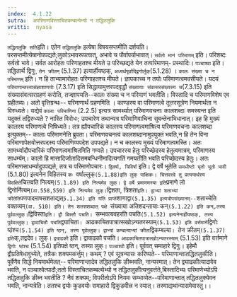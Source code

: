```yaml
---
index:  4.1.22
sutra:  अपरिमाणविस्ताचितकम्बल्येभ्यो न तद्धितलुकि
vritti:  nyasa
---
```


`तद्धितलुकि सति`इति। एतेन `तद्धितलुकि` इत्येषा विषयसप्तमीति दर्शयति। परसप्तमीत्येषानोपपद्यते;लुकोऽभावरूपत्वात्, अभावे च पौर्वापर्याभावात्। `सर्वतो मानं परिमाणम्` इति। परिशब्दः सर्वतो भावे। सर्वत आरोहतः परिणाहतश्च मीयते उ परिच्छद्यते येन तत्परिमाणम्- प्रस्थादिः।
`पञ्चाश्वा` इति। तद्धितार्थे द्विगुः, `तेन क्रीतम्` (5.1.37) इत्यार्हीयष्ठक्, `अध्यर्थपूर्वाद्द्विगोर्लुक्`(5.1.28) । `कालः संख्या च न परिमाणम्` इति। न हि ताभ्यामारोहतः परिणाहतश्च मीयते। ज्ञापकाच्च न तयोः परिमाणत्वमवसीयते। यदयं `परिमाणान्तस्यासंज्ञाशाणयोः` (7.3.17) इति सिद्धायामुत्तरपदवृद्धौ `संख्यायाः संवत्सरसंख्यस्य च`(7.3.15) इति संख्यासंवत्सरग्रहणं करोति, तज्ज्ञापयति--कालः संख्या च न परिमाणं भवतीति। विस्तादि च परिमाणविशेष एव ग्रहीतव्यः। अतो वृत्तिग्रन्थः-- परिमाणार्थं ग्रहणमिति । काण्डस्य वा परिमाणत्वे तूत्तरसूत्रेण नियमार्थता न विरुध्यते। यद्येवं `कालाः परिमाणिना` (2.2.5) इत्यत्र सामर्थ्यात् परिमाणवचनाः कालशब्दाः समस्यन्त इति यदुक्तं तद्विरुध्यते ? नास्ति विरोधः; उपचारेण तथान्यत्र परिमाणिवाचिना सुबन्तेनाभिधानात्। इह हि मुख्यं कालस्य परिमाणत्वे निषिध्यते। तत्र ह्यौपचारिकं कालस्य परिमाणत्वमाश्रित्य परिमाणवचनाः कालशब्दा इत्युक्तम्-- कालाः परिमाणनेति ब्रुवता। परिमाणवचनत्वं कालशब्दानामुपयुक्तं भवति,न हि तेन विना परिमाणापेक्षयोत्तरपदस्य परिमाणिव्यपदेश उपपद्यते। न च कालस्य मुख्यं परिमाणत्वमस्ति। अतः सामर्थ्यादौपचारिकं परिमाणत्वमाश्रितमिति गम्यते। उपचारस्य हेतुः परिच्छेदस्य हेतुत्वमात्रम्, परिमाणस्य साधर्म्यम्। कालो हि मासादिर्जातादिसमबन्धिनीमादित्यगतिं गमयतीति भवति परिच्छेदस्य हेतुः। अतः परिमाणसाधर्म्यादुपपद्यते, तत्र च परिमाणोपचारः। `द्विवर्षा, त्रिविर्षा` इति। द्वे वर्षे भूतेति `समधीष्टो भृतो भूतो भावी` (5.1.80) इत्यनेन विहितस्य `कः `वर्षाल्लुक्` (5.1.88)इति लुक् पाक्षिकः। चित्तवत्त्वे तु प्रत्ययार्थस्य विवक्षिते `चित्तवति नित्यम्` (5.1.89) इति नित्यमेव लुक्। द्वे वर्षे प्रमाणमस्या इति `प्रमाणे लो द्विगोर्नित्यम्` (वा.558,559) इति नित्यमेव लुक्। `द्विशता, त्रिशता` इति। द्वाभ्यां शताभ्यां क्रीतेति `पणपादमाषसशताद्यत्` 5.1.34) इति यति प्राप्ते `शाणाद्वा` (5.1.35) इत्यत्रोपसंख्यानम्-- `शताच्चेति वक्तव्यम्`(वा. 510) इति। तेन शतसशब्दात् पक्षे `संख्याया अतिशदन्तायाः कन्` (5.1.22) इति कन्,तस्य पूर्ववल्लुक्।
`द्विविस्ता`इति। द्वौ बिस्तौ पचति। `सम्भवत्यवहरति पचति` (5.1.52) इत्यनेनार्हीयष्ठक्, तस्य पूर्ववल्लुक्। द्वावाचितौ पचति `द्व्याचिता`। `आढकाचितपात्रात्सखोऽन्यतरस्याम्` (5.1.53) इति वर्त्तमाने `द्विगोः ष्ठंश्च` (5.1.54) इति ष्ठन्, तस्य पूर्वल्लुक्। द्वाभ्यां कम्बल्याभ्यां क्रीता `द्विकम्बल्या`। `तेन क्रीतम्` (5.1.37) इति `क्,तद्वदेव। लुक्।
`द्व्याढकी` इति। द्वावाढकौ पचति। `आढकाचितपात्रात्खोऽन्यतरस्याम्` (5.1.53) इति वर्त्तमाने `द्विगोः ष्ठंश्च` (5.1.54) इतिपक्षे ष्ठन्, तस्या लुक्। `पञ्चाश्वी` इति। पूर्ववत् समाहारे द्विगुः।
इहेमौ द्वौप्रतिषेधावुच्येते, तत्रैकः शक्यमकर्त्तुम्। कथम् ? एवं सूत्रन्यासः करिष्यते-- परिमाणान्तातद्धितलुकीति। पूर्वेणैव सिद्धे नियमार्थमेतत्-- परिमाणान्तादेव तद्धितलुकि ङीब्भवति, नान्यस्मात्। तेन द्व्याढकीत्यादावेव भवति, न पञ्चाश्वेत्यादौ;ततो विस्ताचितकम्बल्येभ्यो न तद्धितलुकीत्यनुवर्त्तते,बिस्तादिभ्यः परिमाणेभ्योऽपि तद्धितलुकि ङीब्न भवतीति ? नैवं शक्यम्; विपरीतोऽपि नियमः सम्भाव्येत--परिमाणान्तात् तद्धितलुक्येवन भवति, नान्यत्रेति। ततश्च द्वयोः कुडवयोः समाहारो द्विकुडवीत्त्र न स्यात्। तस्माद्यथान्यासमेवास्तु।।

